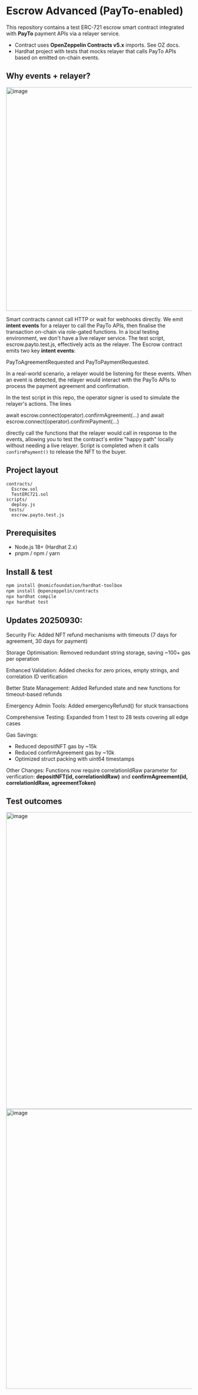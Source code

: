 
# Escrow Advanced (PayTo-enabled)

This repository contains a test ERC-721 escrow smart contract integrated with **PayTo** payment APIs via a relayer service.

- Contract uses **OpenZeppelin Contracts v5.x** imports. See OZ docs.  
- Hardhat project with tests that mocks relayer that calls PayTo APIs based on emitted on-chain events.

## Why events + relayer?

<img width="1890" height="606" alt="image" src="https://github.com/user-attachments/assets/484db5e6-ff6f-41d8-91a5-a0c0ed5e6912" />

Smart contracts cannot call HTTP or wait for webhooks directly. We emit **intent events** for a relayer to call the PayTo APIs, then finalise the transaction on-chain via role-gated functions. 
In a local testing environment, we don't have a live relayer service. The test script, escrow.payto.test.js, effectively acts as the relayer.
The Escrow contract emits two key **intent events**: 

PayToAgreementRequested  and 
PayToPaymentRequested. 

In a real-world scenario, a relayer would be listening for these events. When an event is detected, the relayer would interact with the PayTo APIs to process the payment agreement and confirmation.

In the test script in this repo, the operator signer is used to simulate the relayer's actions. The lines 

await escrow.connect(operator).confirmAgreement(...) and 
await escrow.connect(operator).confirmPayment(...) 

directly call the functions that the relayer would call in response to the events, allowing you to test the contract's entire "happy path" locally without needing a live relayer.
Script is completed when it calls `confirmPayment()` to release the NFT to the buyer.



## Project layout
```
contracts/
  Escrow.sol
  TestERC721.sol
scripts/
  deploy.js
 tests/
  escrow.payto.test.js
```

## Prerequisites
- Node.js 18+ (Hardhat 2.x)  
- pnpm / npm / yarn

## Install & test
```bash
npm install @nomicfoundation/hardhat-toolbox
npm install @openzeppelin/contracts
npx hardhat compile
npx hardhat test
```

## Updates 20250930:
Security Fix: Added NFT refund mechanisms with timeouts (7 days for agreement, 30 days for payment)

Storage Optimisation: Removed redundant string storage, saving ~100+ gas per operation

Enhanced Validation: Added checks for zero prices, empty strings, and correlation ID verification

Better State Management: Added Refunded state and new functions for timeout-based refunds

Emergency Admin Tools: Added emergencyRefund() for stuck transactions

Comprehensive Testing: Expanded from 1 test to 28 tests covering all edge cases

Gas Savings:
- Reduced depositNFT gas by ~15k
- Reduced confirmAgreement gas by ~10k
- Optimized struct packing with uint64 timestamps
  
Other Changes: Functions now require correlationIdRaw parameter for verification: **depositNFT(id, correlationIdRaw)** and **confirmAgreement(id, correlationIdRaw, agreementToken)**

## Test outcomes
<img width="884" height="804" alt="image" src="https://github.com/user-attachments/assets/a3202a9c-0861-4143-b278-362d39aa3e76" />
<img width="885" height="758" alt="image" src="https://github.com/user-attachments/assets/1206bf49-90e7-42b3-be2b-aba7d9f9928a" />



